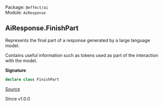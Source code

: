 Package: `@effect/ai`<br />
Module: `AiResponse`<br />

## AiResponse.FinishPart

Represents the final part of a response generated by a large language model.

Contains useful information such as tokens used as part of the interaction
with the model.

**Signature**

```ts
declare class FinishPart
```

[Source](https://github.com/Effect-TS/effect/tree/main/packages/ai/ai/src/AiResponse.ts#L656)

Since v1.0.0